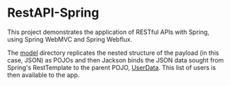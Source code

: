 # RestAPI-Spring

This project demonstrates the application of RESTful APIs with Spring, using Spring WebMVC and Spring Webflux.

The [model](./src/main/java/com/jfspps/restapi_spring/api/model) directory replicates the nested structure of the payload (in this case, JSON) as POJOs and then Jackson binds the JSON data sought from Spring's RestTemplate to the parent POJO, [UserData](./src/main/java/com/jfspps/restapi_spring/api/model/UserData.java). This list of users is then available to the app. 